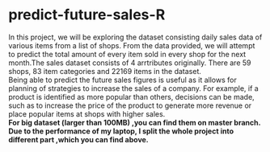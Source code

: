 # predict-future-sales-R
In this project, we will be exploring the dataset consisting daily sales data of various items from a list of shops. From the data provided, we will attempt to predict the total amount of every item sold in every shop for the next month.The sales dataset consists of 4 arrtributes originally. There are 59 shops, 83 item categories
and 22169 items in the dataset.   
Being able to predict the future sales figures is useful as it allows for planning of strategies to increase the sales of a company. For example, if a product is identified as more popular than others, decisions can be made, such as to increase the price of the product to generate more revenue or place popular items at shops with higher sales.   
**For big dataset (larger than 100MB) ,you can find them on master branch.**
**Due to the performance of my laptop, I split the whole project into different part ,which you can find above.**
